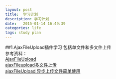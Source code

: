 ```yaml
---
layout: post
title:  学习计划
description: 学习计划
date:   2015-01-14 16:49:39
categories: life
tags: study plan
---
```

##1.AjaxFileUpload插件学习
包括单文件和多文件上传  
参考资料：  
[AjaxFileUpload][1]  
[ajaxFileupload多文件上传][2]  
[ajaxFileUpload 异步上传文件简单使用][3]

[1]:http://www.phpletter.com/Our-Projects/AjaxFileUpload/
[2]:http://blog.csdn.net/zhanglu201112/article/details/17039137
[3]:http://blog.csdn.net/qiantujava/article/details/37934225
